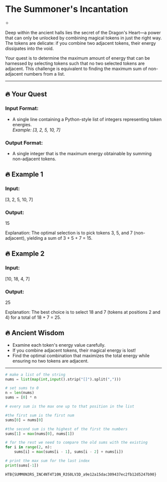 
# The Summoner's Incantation

✧

Deep within the ancient halls lies the secret of the Dragon's Heart—a power that can only be unlocked by combining magical tokens in just the right way. The tokens are delicate: if you combine two adjacent tokens, their energy dissipates into the void.

Your quest is to determine the maximum amount of energy that can be harnessed by selecting tokens such that no two selected tokens are adjacent. This challenge is equivalent to finding the maximum sum of non-adjacent numbers from a list.

---

## 🔥 Your Quest

### Input Format:

- A single line containing a Python-style list of integers representing token energies.  
    _Example: [3, 2, 5, 10, 7]_

### Output Format:

- A single integer that is the maximum energy obtainable by summing non-adjacent tokens.

## 🔥 Example 1

### Input:

[3, 2, 5, 10, 7]

### Output:

15

Explanation: The optimal selection is to pick tokens 3, 5, and 7 (non-adjacent), yielding a sum of 3 + 5 + 7 = 15.

## 🔥 Example 2

### Input:

[10, 18, 4, 7]

### Output:

25

Explanation: The best choice is to select 18 and 7 (tokens at positions 2 and 4) for a total of 18 + 7 = 25.

## 🔥 Ancient Wisdom

- Examine each token's energy value carefully.
- If you combine adjacent tokens, their magical energy is lost!
- Find the optimal combination that maximizes the total energy while ensuring no two tokens are adjacent.

---

```python
# make a list of the string
nums = list(map(int,input().strip("[]").split(",")))

# set sums to 0
n = len(nums)
sums = [0] * n

# every sum is the max one up to that position in the list

#the first sum is the first num
sums[0] = nums[0]

#the second sum is the highest of the first the numbers
sums[1] = max(nums[0], nums[1])

# for the rest we need to compare the old sums with the existing
for i in range(2, n):
    sums[i] = max(sums[i - 1], sums[i - 2] + nums[i])

# print the max sum for the last index
print(sums[-1])
```

`HTB{SUMM0N3RS_INC4NT4T10N_R3S0LV3D_a9e12a15dac309437ec2fb12d5247b90}`